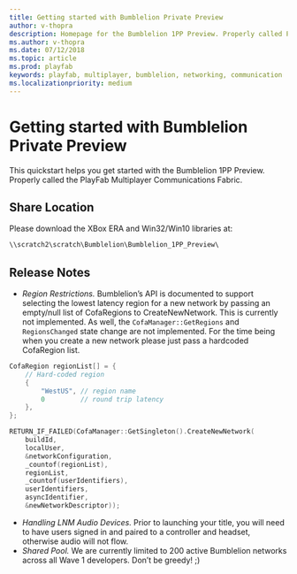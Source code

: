 ```yaml
---
title: Getting started with Bumblelion Private Preview
author: v-thopra
description: Homepage for the Bumblelion 1PP Preview. Properly called PlayFab Multiplayer Communications Fabric.
ms.author: v-thopra
ms.date: 07/12/2018
ms.topic: article
ms.prod: playfab
keywords: playfab, multiplayer, bumblelion, networking, communication
ms.localizationpriority: medium
---
```


# Getting started with Bumblelion Private Preview

This quickstart helps you get started with the Bumblelion 1PP Preview. Properly called the PlayFab Multiplayer Communications Fabric.

## Share Location

Please download the XBox ERA and Win32/Win10 libraries at:

```cmd
\\scratch2\scratch\Bumblelion\Bumblelion_1PP_Preview\
```

## Release Notes

- *Region Restrictions.* Bumblelion’s API is documented to support selecting the lowest latency region for a new network by passing an empty/null list of CofaRegions to CreateNewNetwork. This is currently not implemented. As well, the `CofaManager::GetRegions` and `RegionsChanged` state change are not implemented. For the time being when you create a new network please just pass a hardcoded CofaRegion list.

```cpp
CofaRegion regionList[] = {
    // Hard-coded region
    {
        "WestUS", // region name 
        0         // round trip latency
    },
};

RETURN_IF_FAILED(CofaManager::GetSingleton().CreateNewNetwork(
    buildId,
    localUser,
    &networkConfiguration,
    _countof(regionList),
    regionList,
    _countof(userIdentifiers),
    userIdentifiers,
    asyncIdentifier,
    &newNetworkDescriptor));
```

- *Handling LNM Audio Devices.* Prior to launching your title, you will need to have users signed in and paired to a controller and headset, otherwise audio will not flow.
- *Shared Pool.* We are currently limited to 200 active Bumblelion networks across all Wave 1 developers. Don’t be greedy! ;)
